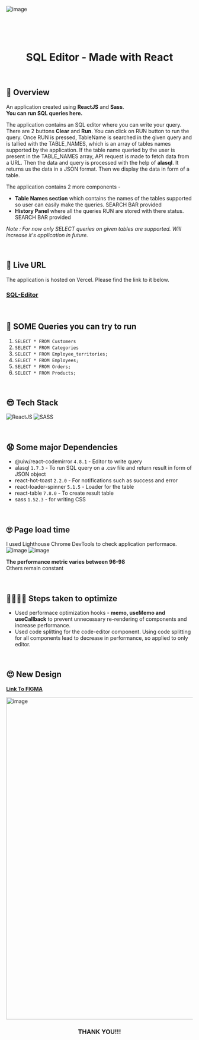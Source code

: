 
![image](https://user-images.githubusercontent.com/54144759/174669801-4c06e4a0-1e3c-48f7-8ea1-f2f0238dbf28.png)

<br>
<br>
<br>

<h1 align="center">SQL Editor - Made with React</h1>

<br>

## 🧐 Overview
An application created using **ReactJS** and **Sass**.          
**You can run SQL queries here.**    

The application contains an SQL editor where you can write your query. There are 2 buttons **Clear** and **Run**. You can click on RUN button to run the query. Once RUN is pressed, TableName is searched in the given query and is tallied with the TABLE_NAMES, which is an array of tables names supported by the application. If the table name queried by the user is present in the TABLE_NAMES array, API request is made to fetch data from a URL. Then the data and query is processed with the help of **alasql**. It returns us the data in a JSON format. Then we display the data in form of a table.

The application contains 2 more components - 
- **Table Names section** which contains the names of the tables supported so user can easily make the queries. SEARCH BAR provided
- **History Panel** where all the queries RUN are stored with there status. SEARCH BAR provided



_Note : For now only SELECT queries on given tables are supported. Will increase it's application in future._


<br>

## 🥳 Live URL

The application is hosted on Vercel. Please find the link to it below.            
<h3><a href="https://sql-editor-react.vercel.app/sql-editor">SQL-Editor</a></h3>

<br>


## 🤗 SOME Queries you can try to run
1. ```SELECT * FROM Customers```
2. ```SELECT * FROM Categories```
3. ```SELECT * FROM Employee_territories;```
4. ```SELECT * FROM Employees;```
5. ```SELECT * FROM Orders;```
6. ```SELECT * FROM Products;```


<br>

## 😎 Tech Stack

![ReactJS](https://img.shields.io/badge/ReactJS-61DAFB?&style=for-the-badge&logo=react&logoColor=white&style=plastic)  ![SASS](https://img.shields.io/badge/SASS-hotpink.svg?style=for-the-badge&logo=SASS&logoColor=white&style=plastic)


<br>

## 😧 Some major Dependencies
- @uiw/react-codemirror ```4.8.1``` - Editor to write query
- alasql ```1.7.3``` - To run SQL query on a .csv file and return result in form of JSON object
- react-hot-toast ```2.2.0``` - For notifications such as success and error
- react-loader-spinner ```5.1.5``` - Loader for the table
- react-table ```7.8.0``` - To create result table
- sass ```1.52.3``` - for writing CSS


<br>

## 🙄 Page load time
I used Lighthouse Chrome DevTools to check application performace.
![image](https://user-images.githubusercontent.com/54144759/175161784-aa1a49b2-cddf-480d-a884-35efe602b363.png)
![image](https://user-images.githubusercontent.com/54144759/175161331-64ed2b8f-92ba-4e6f-98e4-accafe142ed8.png)

**The performance metric varies between 96-98**     
Others remain constant


<br>


## 🚶‍♀️🚶‍♀️ Steps taken to optimize

- Used performace optimization hooks - **memo, useMemo and useCallback** to prevent unnecessary re-rendering of components and increase performance.     
- Used code splitting for the code-editor component. Using code splitting for all components lead to decrease in performance, so applied to only editor.


<br>      


## 😍 New Design

<a href="https://www.figma.com/file/czpAvd5q0sG6OdvU3e3Mf5/SQL-Query-Editor?node-id=211%3A19"><b>Link To FIGMA</b></a>

<img width="867" alt="image" src="https://user-images.githubusercontent.com/54144759/196059189-9cd70950-2462-4442-a4fe-b8dab4cb0272.png">


<h3 align="center">THANK YOU!!!</h3>
